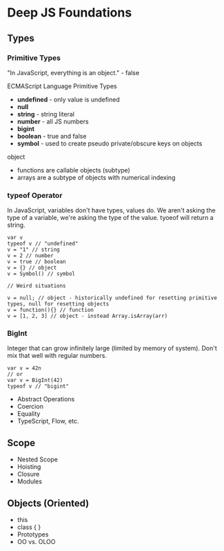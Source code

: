 # Deep JS Foundations

## Types

### Primitive Types

"In JavaScript, everything is an object." - false

ECMAScript Language Primitive Types

- **undefined** - only value is undefined
- **null**
- **string** - string literal
- **number** - all JS numbers
- **bigint**
- **boolean** - true and false
- **symbol** - used to create pseudo private/obscure keys on objects

object

- functions are callable objects (subtype)
- arrays are a subtype of objects with numerical indexing

### typeof Operator

In JavaScript, variables don't have types, values do. We aren't asking the type of a variable, we're asking the type of the value. tyoeof will return a string.

```
var v
typeof v // "undefined"
v = "1" // string
v = 2 // number
v = true // boolean
v = {} // object
v = Symbol() // symbol

// Weird situations

v = null; // object - historically undefined for resetting primitive types, null for resetting objects
v = function(){} // function
v = [1, 2, 3] // object - instead Array.isArray(arr)
```

### BigInt

Integer that can grow infinitely large (limited by memory of system). Don't mix that well with regular numbers.

```
var v = 42n
// or
var v = BigInt(42)
typeof v // "bigint"
```

- Abstract Operations
- Coercion
- Equality
- TypeScript, Flow, etc.

## Scope

- Nested Scope
- Hoisting
- Closure
- Modules

## Objects (Oriented)

- this
- class { }
- Prototypes
- OO vs. OLOO
